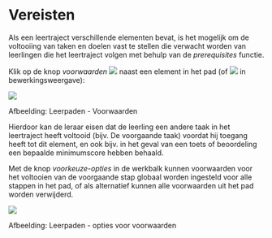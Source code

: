 # Vereisten

Als een leertraject verschillende elementen bevat, is het mogelijk om de voltooiing van taken en doelen vast te stellen die verwacht worden van leerlingen die het leertraject volgen met behulp van de _prerequisites_ functie.

Klik op de knop _voorwaarden_ ![](../../.gitbook/assets/graphics46%20%283%29.png) naast een element in het pad \(of ![](../../.gitbook/assets/graphics41%20%283%29.png) in bewerkingsweergave\):

![](../../.gitbook/assets/graphics43%20%281%29.png)

Afbeelding: Leerpaden - Voorwaarden

Hierdoor kan de leraar eisen dat de leerling een andere taak in het leertraject heeft voltooid \(bijv. De voorgaande taak\) voordat hij toegang heeft tot dit element, en ook bijv. in het geval van een toets of beoordeling een bepaalde minimumscore hebben behaald.

Met de knop _voorkeuze-opties_ in de werkbalk kunnen voorwaarden voor het voltooien van de voorgaande stap globaal worden ingesteld voor alle stappen in het pad, of als alternatief kunnen alle voorwaarden uit het pad worden verwijderd.

![](../../.gitbook/assets/graphics45%20%281%29.png)

Afbeelding: Leerpaden - opties voor voorwaarden

